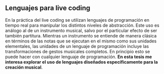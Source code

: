 ## Lenguajes para live coding

En la práctica del live coding se utilizan lenguajes de programación en tiempo real para manipular los distintos niveles de abstracción.
Este uso es análogo al de un instrumento musical, salvo por el particular efecto de ser también partitura.
Mientras un instrumento se entiende de manera clásica en términos de las notas que se ejecutan en el mismo como sus unidades elementales,
las unidades de un lenguaje de programación incluye las transformaciones de gestos musicales completos.
En principio esto se puede hacer con cualquier lenguaje de programación.
**En esta tesis me interesa explorar el uso de lenguajes diseñados específicamente para la creación musical**.



